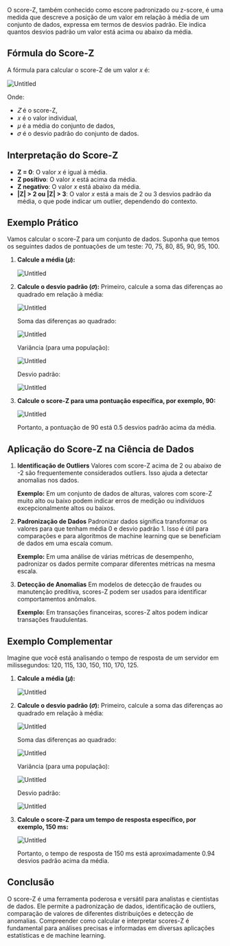 O score-Z, também conhecido como escore padronizado ou z-score, é uma medida que descreve a posição de um valor em relação à média de um conjunto de dados, expressa em termos de desvios padrão. Ele indica quantos desvios padrão um valor está acima ou abaixo da média.
## **Fórmula do Score-Z**

A fórmula para calcular o score-Z de um valor 𝑥 é:

![Untitled](https://prod-files-secure.s3.us-west-2.amazonaws.com/9d60bff0-fe0b-4ea2-8172-325712f68e66/007aa9e2-2ca5-4033-8228-48f86b9e2b63/Untitled.png)

Onde:

- 𝑍 é o score-Z,
- 𝑥 é o valor individual,
- 𝜇 é a média do conjunto de dados,
- 𝜎 é o desvio padrão do conjunto de dados.

## **Interpretação do Score-Z**

- **Z = 0**: O valor _x_ é igual à média.
- **Z positivo**: O valor _x_ está acima da média.
- **Z negativo**: O valor _x_ está abaixo da média.
- **|Z| > 2 ou |Z| > 3**: O valor _x_ está a mais de 2 ou 3 desvios padrão da média, o que pode indicar um outlier, dependendo do contexto.

## **Exemplo Prático**

Vamos calcular o score-Z para um conjunto de dados. Suponha que temos os seguintes dados de pontuações de um teste: 70, 75, 80, 85, 90, 95, 100.

1. **Calcule a média (𝜇):**
    
    ![Untitled](https://prod-files-secure.s3.us-west-2.amazonaws.com/9d60bff0-fe0b-4ea2-8172-325712f68e66/c586838a-45a5-4110-a4f5-c34b7181283c/Untitled.png)
    
2. **Calcule o desvio padrão (𝜎):** Primeiro, calcule a soma das diferenças ao quadrado em relação à média:
    
    ![Untitled](https://prod-files-secure.s3.us-west-2.amazonaws.com/9d60bff0-fe0b-4ea2-8172-325712f68e66/e03d423a-14f3-42aa-9c52-36332073a75a/Untitled.png)
    
    Soma das diferenças ao quadrado:
    
    ![Untitled](https://prod-files-secure.s3.us-west-2.amazonaws.com/9d60bff0-fe0b-4ea2-8172-325712f68e66/21aab4ab-e534-4db7-905e-501ed5b7befe/Untitled.png)
    
    Variância (para uma população):
    
    ![Untitled](https://prod-files-secure.s3.us-west-2.amazonaws.com/9d60bff0-fe0b-4ea2-8172-325712f68e66/b7a22fe7-e602-4668-947e-673cf0df378f/Untitled.png)
    
    Desvio padrão:
    
    ![Untitled](https://prod-files-secure.s3.us-west-2.amazonaws.com/9d60bff0-fe0b-4ea2-8172-325712f68e66/7f2de076-b292-492c-a8e5-7d80eeaaf5b5/Untitled.png)
    
3. **Calcule o score-Z para uma pontuação específica, por exemplo, 90:**
    
    ![Untitled](https://prod-files-secure.s3.us-west-2.amazonaws.com/9d60bff0-fe0b-4ea2-8172-325712f68e66/51cef8e8-42da-4cda-a862-bc6ab73bedc1/Untitled.png)
    
    Portanto, a pontuação de 90 está 0.5 desvios padrão acima da média.
    

## **Aplicação do Score-Z na Ciência de Dados**

1. **Identificação de Outliers** Valores com score-Z acima de 2 ou abaixo de -2 são frequentemente considerados outliers. Isso ajuda a detectar anomalias nos dados.
    
    **Exemplo:** Em um conjunto de dados de alturas, valores com score-Z muito alto ou baixo podem indicar erros de medição ou indivíduos excepcionalmente altos ou baixos.
    
2. **Padronização de Dados** Padronizar dados significa transformar os valores para que tenham média 0 e desvio padrão 1. Isso é útil para comparações e para algoritmos de machine learning que se beneficiam de dados em uma escala comum.
    
    **Exemplo:** Em uma análise de várias métricas de desempenho, padronizar os dados permite comparar diferentes métricas na mesma escala.
    
3. **Detecção de Anomalias** Em modelos de detecção de fraudes ou manutenção preditiva, scores-Z podem ser usados para identificar comportamentos anômalos.
    
    **Exemplo:** Em transações financeiras, scores-Z altos podem indicar transações fraudulentas.
    

## **Exemplo Complementar**

Imagine que você está analisando o tempo de resposta de um servidor em milissegundos: 120, 115, 130, 150, 110, 170, 125.

1. **Calcule a média (𝜇):**
    
    ![Untitled](https://prod-files-secure.s3.us-west-2.amazonaws.com/9d60bff0-fe0b-4ea2-8172-325712f68e66/fbf27c8c-3afd-4a5d-8e51-7f66062c94e0/Untitled.png)
    
2. **Calcule o desvio padrão (𝜎):** Primeiro, calcule a soma das diferenças ao quadrado em relação à média:
    
    ![Untitled](https://prod-files-secure.s3.us-west-2.amazonaws.com/9d60bff0-fe0b-4ea2-8172-325712f68e66/9efdec7d-4dac-475a-8b96-22bf7b97a381/Untitled.png)
    
    Soma das diferenças ao quadrado:
    
    ![Untitled](https://prod-files-secure.s3.us-west-2.amazonaws.com/9d60bff0-fe0b-4ea2-8172-325712f68e66/068a3d5d-87a6-42f5-b521-ed8f835d7704/Untitled.png)
    
    Variância (para uma população):
    
    ![Untitled](https://prod-files-secure.s3.us-west-2.amazonaws.com/9d60bff0-fe0b-4ea2-8172-325712f68e66/57539bdb-f0cd-4b38-a217-181e115b0612/Untitled.png)
    
    Desvio padrão:
    
    ![Untitled](https://prod-files-secure.s3.us-west-2.amazonaws.com/9d60bff0-fe0b-4ea2-8172-325712f68e66/87cd00b3-62cd-490e-bc78-9e7cd63f3b2f/Untitled.png)
    
3. **Calcule o score-Z para um tempo de resposta específico, por exemplo, 150 ms:**
    
    ![Untitled](https://prod-files-secure.s3.us-west-2.amazonaws.com/9d60bff0-fe0b-4ea2-8172-325712f68e66/ccbae386-9610-4253-9860-b5c34468ddaf/Untitled.png)
    
    Portanto, o tempo de resposta de 150 ms está aproximadamente 0.94 desvios padrão acima da média.
    

## **Conclusão**

O score-Z é uma ferramenta poderosa e versátil para analistas e cientistas de dados. Ele permite a padronização de dados, identificação de outliers, comparação de valores de diferentes distribuições e detecção de anomalias. Compreender como calcular e interpretar scores-Z é fundamental para análises precisas e informadas em diversas aplicações estatísticas e de machine learning.